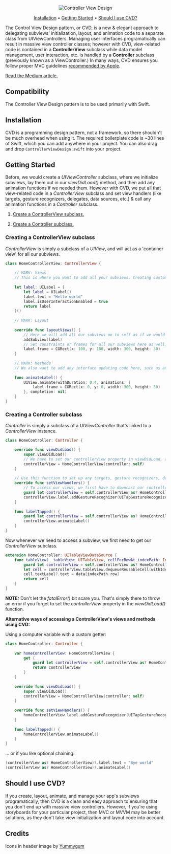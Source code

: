 <p align="center">
    <img src="https://cloud.githubusercontent.com/assets/7799382/26687289/36eba6e0-46a4-11e7-9585-0ddfd27ab358.png" alt="Controller View Design" />
</p>

<p align="center">
    <a href="#installation">Installation</a>
  • <a href="#getting-started">Getting Started</a>
  • <a href="#should-i-use-cvd">Should I use CVD?</a>
</p>

The Control View Design pattern, or CVD, is a new & elegant approach to delegating subviews' initialization, layout, and animation code to a separate class from UIViewControllers. Managing user interfaces programatically can result in massive view controller classes; however with CVD, view-related code is contained in a **ControllerView** subclass while data model management, user interaction, etc. is handled by a **Controller** subclass (previously known as a ViewController.) In many ways, CVD ensures you follow proper MVC guidelines [recommended by Apple](https://developer.apple.com/library/content/documentation/General/Conceptual/DevPedia-CocoaCore/MVC.html). 

[Read the Medium article.](https://medium.com/@sdrzn/controller-view-design-pattern-for-swift-new-6283cb052)

## Compatibility

The Controller View Design pattern is to be used primarily with Swift. 

## Installation

CVD is a programming design pattern, not a framework, so there shouldn't be much overhead when using it. The required boilerplate code is ~30 lines of Swift, which you can add anywhere in your project. You can also drag and drop `ControllerViewDesign.swift` into your project.

## Getting Started
Before, we would create a *UIViewController* subclass, where we initialize subviews, lay them out in our *viewDidLoad()* method, and then add any animation functions if we needed them. 
However with CVD, we put all that view-related code in a *ControllerView* subclass and set view handlers (like targets, gesture recognizers, delegates, data sources, etc.) & call any animation functions in a *Controller* subclass.

1. [Create a ControllerView subclass.](#creating-a-controllerview-subclass)

2. [Create a Controller subclass.](#creating-a-controller-subclass)

### Creating a ControllerView subclass
*ControllerView* is simply a subclass of a *UIView*, and will act as a 'container view' for all our subviews.
```swift
class HomeControllerView: ControllerView {
    
    // MARK: Views
    // This is where you want to add all your subviews. Creating custom views as computed objects is much faster and easier than creating custom subclasses.
    
    let label: UILabel = {
        let label = UILabel()
        label.text = "Hello world"
        label.isUserInteractionEnabled = true
        return label
    }()
    
    // MARK: Layout
    
    override func layoutViews() {
        // Here we will add all our subviews on to self as if we would to self.view in a UIViewController.
        addSubview(label)
        // Set constraints or frames for all our subviews here as well.
        label.frame = CGRect(x: 100, y: 100, width: 300, height: 30)
    }
    
    // MARK: Methods
    // We also want to add any interface updating code here, such as animations.
    
    func animateLabel() {
        UIView.animate(withDuration: 0.4, animations: { 
            label.frame = CGRect(x: 0, y: 0, width: 300, height: 30)
        }, completion: nil)
    }
}
```

### Creating a Controller subclass
*Controller* is simply a subclass of a *UIViewController* that's linked to a *ControllerView* instance.
```swift
class HomeController: Controller {

    override func viewDidLoad() {
        super.viewDidLoad()
        // We have to set our controllerView property in viewDidLoad, as this is the best place to initialize and layout subviews.
        controllerView = HomeControllerView(controller: self)
    }
    
    // Use this function to set up any targets, gesture recognizers, delegates, data sources, etc. for our subviews. Our ControllerView subclass automatically calls this function for us in the background at the proper time.
    override func setViewHandlers() {
        // To access our views, we first have to downcast our controllerView class property to our custom ControllerView subclass.
        guard let controllerView = self.controllerView as? HomeControllerView else { fatalError("Controller view has not been set") }
        controllerView.label.addGestureRecognizer(UITapGestureRecognizer(target: self, action: #selector(labelTapped)))
    }
    
    func labelTapped() {
        guard let controllerView = self.controllerView as? HomeControllerView else { fatalError("Controller view has not been set") }
        controllerView.animateLabel()
    }
}
```
Now whenever we need to access a subview, we first need to get our *ControllerView* subclass. 
```swift
extension HomeController: UITableViewDataSource {
    func tableView(_ tableView: UITableView, cellForRowAt indexPath: IndexPath) -> UITableViewCell {
        guard let controllerView = self.controllerView as? HomeControllerView else { fatalError("Controller view has not been set") }
        let cell = controllerView.tableView.dequeueReusableCell(withIdentifier: "id", for: indexPath)
        cell.textLabel?.text = data[indexPath.row]
        return cell
    }
}
```
**NOTE:** Don't let the *fatalError()* bit scare you. That's simply there to throw an error if you forget to set the *controllerView* property in the *viewDidLoad()* function.

**Alternative ways of accessing a ControllerView's views and methods using CVD:**

Using a computer variable with a custom getter:

```swift
class HomeController: Controller {
    
    var homeControllerView: HomeControllerView {
        get {
            guard let controllerView = self.controllerView as? HomeControllerView else { fatalError("Controller view has not been set") }
            return controllerView
        }
    }
    
    override func viewDidLoad() {
        super.viewDidLoad()
        controllerView = HomeControllerView(controller: self)
    }
    
    override func setViewHandlers() {
        homeControllerView.label.addGestureRecognizer(UITapGestureRecognizer(target: self, action: #selector(labelTapped)))
    }
    
    func labelTapped() {
        homeControllerView.animateLabel()
    }
}
```
... or if you like optional chaining:
```swift
(controllerView as? HomeControllerView)?.label.text = "Bye world"
(controllerView as? HomeControllerView)?.animateLabel()
```

## Should I use CVD?

If you create, layout, animate, and manage your app's subviews programatically, then CVD is a clean and easy approach to ensuring that you don't end up with massive view controllers. However, if you're using storyboards for your particular project, then MVC or MVVM may be better solutions, as they don't take view initialization and layout code into account.

## Credits

Icons in header image by [Yummygum](https://yummygum.com/)
